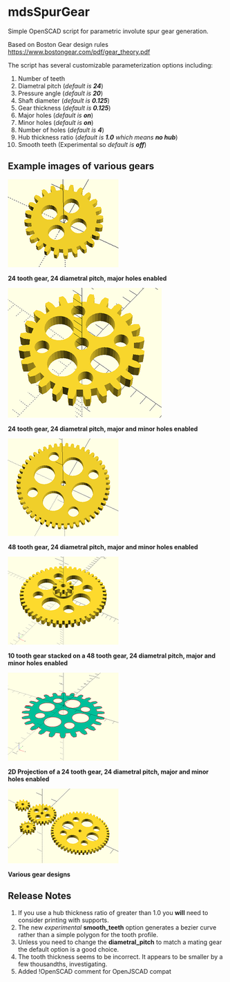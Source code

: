 # mdsSpurGear

Simple OpenSCAD script for parametric involute spur gear generation.  

Based on Boston Gear design rules https://www.bostongear.com/pdf/gear_theory.pdf

The script has several customizable parameterization options including:

1. Number of teeth
2. Diametral pitch (*default is __24__*)
3. Pressure angle (*default is __20__*)
4. Shaft diameter (*default is __0.125__*)
5. Gear thickness (*default is __0.125__*)
6. Major holes (*default is __on__*)
7. Minor holes (*default is __on__*)
8. Number of holes (*default is __4__*)
9. Hub thickness ratio (*default is __1.0__ which means __no hub__*)
10. Smooth teeth (Experimental so *default is __off__*)

## Example images of various gears

![24 tooth gear](https://github.com/mseminatore/mdsSpurGear/blob/gh-pages/images/Gear24.png "24 tooth gear")

**24 tooth gear, 24 diametral pitch, major holes enabled**

![alt text](https://github.com/mseminatore/mdsSpurGear/blob/master/images/Gear24minor.png "24 tooth gear")

**24 tooth gear, 24 diametral pitch, major and minor holes enabled**

![alt text](https://github.com/mseminatore/mdsSpurGear/blob/master/images/Gear48.png "48 tooth gear")

**48 tooth gear, 24 diametral pitch, major and minor holes enabled**

![alt text](https://github.com/mseminatore/mdsSpurGear/blob/master/images/StackedGear.png "Stacked gear")

**10 tooth gear stacked on a 48 tooth gear, 24 diametral pitch, major and minor holes enabled**

![alt text](https://github.com/mseminatore/mdsSpurGear/blob/master/images/Gear2D.png "2D Gear")

**2D Projection of a 24 tooth gear, 24 diametral pitch, major and minor holes enabled**

![alt text](https://github.com/mseminatore/mdsSpurGear/blob/master/images/GearVariations.png "Gear varieties")

**Various gear designs**

## Release Notes

1. If you use a hub thickness ratio of greater than 1.0 you __will__ need to consider printing with supports.
2. The new *experimental* **smooth_teeth** option generates a bezier curve rather than a simple polygon for the tooth profile.
3. Unless you need to change the **diametral_pitch** to match a mating gear the default option is a good choice.
4. The tooth thickness seems to be incorrect.  It appears to be smaller by a few thousandths, investigating.
5. Added !OpenSCAD comment for OpenJSCAD compat
